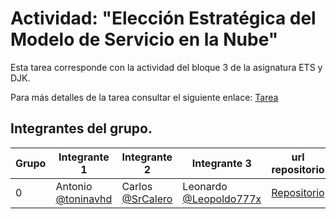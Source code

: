 # Actividad: "Elección Estratégica del Modelo de Servicio en la Nube"

Esta tarea corresponde con la actividad del bloque 3 de la asignatura ETS y DJK.

Para más detalles de la tarea consultar el siguiente enlace: [Tarea](https://www3.gobiernodecanarias.org/medusa/eforma/campus/mod/assign/view.php?id=7823247)

## Integrantes del grupo.

| Grupo | Integrante 1 | Integrante 2 | Integrante 3 |url repositorio|
| ----- | ------------ | ------------ | --------------- |--------|
|     0 | Antonio [@toninavhd](https://github.com/toninavhd)| Carlos [@SrCalero](https://github.com/SrCalero)| Leonardo [@Leopoldo777x](https://github.com/Leopoldo777x)|[Repositorio](https://github.com/toninavhd/1-DAW_pt2/tree/main/DJK/trabajo_grupo)|
